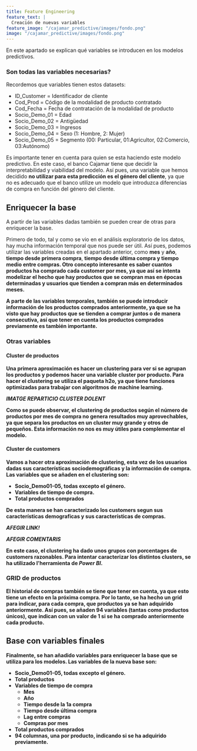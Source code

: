```yaml
---
title: Feature Engineering
feature_text: |
  Creación de nuevas variables
feature_image: "/cajamar_predictive/images/fondo.png"
image: "/cajamar_predictive/images/fondo.png"
---
```


En este apartado se explican qué variables se introducen en los modelos predictivos. 

### Son todas las variables necesarias?

Recordemos que variables tienen estos datasets:

* ID_Customer = Identificador de cliente
* Cod_Prod = Código de la modalidad de producto contratado
* Cod_Fecha = Fecha de contratación de la modalidad de producto
* Socio_Demo_01 = Edad
* Socio_Demo_02 = Antigüedad
* Socio_Demo_03 = Ingresos
* Socio_Demo_04 = Sexo (1: Hombre, 2: Mujer)
* Socio_Demo_05 = Segmento (00: Particular, 01:Agricultor, 02:Comercio, 03:Autónomo)

Es importante tener en cuenta para quien se esta haciendo este modelo predictivo. En este caso, el banco Cajamar tiene que decidir la interpretabilidad y viabilidad del modelo. Así pues, una variable que hemos decidido <b>no utilizar para esta predicción es el género del cliente</b>, ya que no es adecuado que el banco utilize un modelo que introduzca diferencias de compra en función del género del cliente. 

## Enriquecer la base

A partir de las variables dadas también se pueden crear de otras para enriquecer la base. 

Primero de todo, tal y como se vio en el análisis exploratorio de los datos, hay mucha información temporal que nos puede ser útil. Así pues, podemos utilizar las variables creadas en el apartado anterior, como <b>mes</b> y <b>año</b>, <b>tiempo desde primera compra</b>, <b>tiempo desde última compra<b> y <b>tiempo medio entre compras</b>. Otro concepto interesante es saber cuantos productos ha comprado cada customer por mes, ya que así se intenta modelizar el hecho que hay productos que se compran mas en épocas determinadas y usuarios que tienden a compran más en determinados meses. 

A parte de las variables temporales, también se puede introducir información de los productos comprados anteriormente, ya que se ha visto que hay productos que se tienden a comprar juntos o de manera consecutiva, así que tener en cuenta los productos comprados previamente es también importante. 


### Otras variables

#### Cluster de productos

Una primera aproximación es hacer un clustering para ver si se agrupan los productos y podemos hacer una variable <b>cluster por producto</b>. Para hacer el clustering se utiliza el paqueta h2o, ya que tiene funciones optimizadas para trabajar con algoritmos de machine learning. 

*IMATGE REPARTICIO CLUSTER DOLENT*

Como se puede observar, el clustering de productos según el número de productos por mes de compra no genera resultados muy aprovechables, ya que separa los productos en un cluster muy grande y otros de pequeños. Esta información no nos es muy útiles para complementar el modelo. 


#### Cluster de customers

Vamos a hacer otra aproximación de clustering, esta vez de los usuarios dadas sus características sociodemográficas y la información de compra. Las variables que se añaden en el clustering son: 

* Socio_Demo01-05, todas excepto el género. 
* Variables de tiempo de compra.
* Total productos comprados

De esta manera se han caracterizado los customers segun sus características demograficas y sus características de compras. 

*AFEGIR LINK!*

*AFEGIR COMENTARIS*

En este caso, el clustering ha dado unos grupos con porcentages de customers razonables. Para intentar caracterizar los distintos clusters, se ha utilizado l'herramienta de *Power BI*.

### GRID de productos

El historial de compras también se tiene que tener en cuenta, ya que esto tiene un efecto en la próxima compra. Por lo tanto, se ha hecho un grid para indicar, para cada compra, que productos ya se han adquirido anteriormente. Así pues, se añaden 94 variables (tantas como productos únicos), que indican con un valor de 1 si se ha comprado anteriormente cada producto. 


## Base con variables finales

Finalmente, se han añadido variables para enriquecer la base que se utiliza para los modelos. Las variables de la nueva base son:
* Socio_Demo01-05, todas excepto el género. 
* Total productos
* Variables de tiempo de compra
  + Mes
  + Año
  + Tiempo desde la 1a compra
  + Tiempo desde última compra
  + Lag entre compras
  + Compras por mes
* Total productos comprados
* 94 columnas, una por producto, indicando si se ha adquirido previamente.



